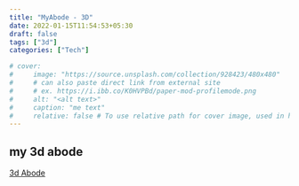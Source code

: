 ```yaml
---
title: "MyAbode - 3D"
date: 2022-01-15T11:54:53+05:30
draft: false
tags: ["3d"]
categories: ["Tech"]

# cover:
#     image: "https://source.unsplash.com/collection/928423/480x480"
#     # can also paste direct link from external site
#     # ex. https://i.ibb.co/K0HVPBd/paper-mod-profilemode.png
#     alt: "<alt text>"
#     caption: "me text"
#     relative: false # To use relative path for cover image, used in hugo Page-bundles
---
```


## my 3d abode

[3d Abode](https://mysrkabode.netlify.app/)
